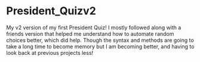 # President_Quizv2
My v2 version of my first President Quiz! I mostly followed along with a friends version that helped me understand how to automate random choices better, which did help. Though the syntax and methods are going to take a long time to become memory but I am becoming better, and having to look back at previous projects less!
